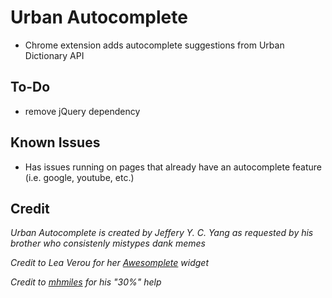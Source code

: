 # Urban Autocomplete
- Chrome extension adds autocomplete suggestions from Urban Dictionary API

## To-Do
- remove jQuery dependency

## Known Issues
- Has issues running on pages that already have an autocomplete feature (i.e. google, youtube, etc.)

## Credit
*Urban Autocomplete is created by Jeffery Y. C. Yang as requested by his brother who consistenly mistypes dank memes*

*Credit to Lea Verou for her [Awesomplete](https://leaverou.github.io/awesomplete/) widget*

*Credit to [mhmiles](https://github.com/mhmiles) for his "30%" help*
